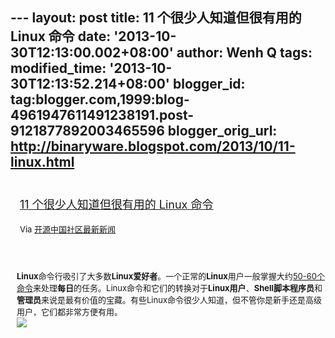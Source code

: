 --- layout: post title: 11 个很少人知道但很有用的 Linux 命令 date:
'2013-10-30T12:13:00.002+08:00' author: Wenh Q tags: modified\_time:
'2013-10-30T12:13:52.214+08:00' blogger\_id:
tag:blogger.com,1999:blog-4961947611491238191.post-9121877892003465596
blogger\_orig\_url: http://binaryware.blogspot.com/2013/10/11-linux.html
---
<div style="margin: 10px; padding: 5px;">

<div style="font-size: 18px;">

[11 个很少人知道但很有用的 Linux
命令](http://www.oschina.net/translate/11-lesser-known-useful-linux-commands)

</div>

<div style="font-size: 13px;">

Via [开源中国社区最新新闻](http://www.oschina.net/?from=rss)

</div>

</div>

<div style="font-size: 13px; padding: 15px 0 10px 10px;">

**Linux**命令行吸引了大多数**Linux爱好者**。一个正常的**Linux**用户一般掌握大约[50-60个命令](http://www.tecmint.com/60-commands-of-linux-a-guide-from-newbies-to-system-administrator/)来处理**每日**的任务。Linux命令和它们的转换对于**Linux用户**、**Shell脚本程序员**和**管理员**来说是最有价值的宝藏。有些Linux命令很少人知道，但不管你是新手还是高级用户，它们都非常方便有用。\
![](http://static.oschina.net/uploads/img/201310/25080743_6D7g.png)

</div>

